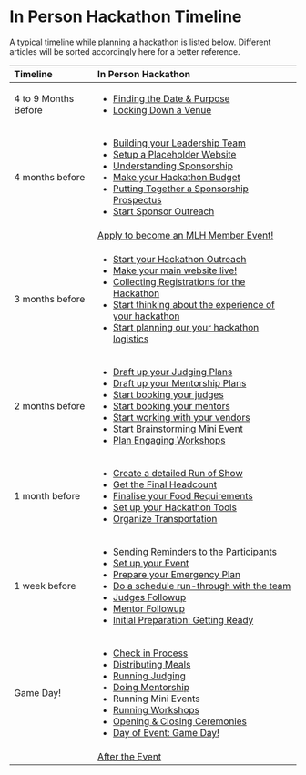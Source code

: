 # In Person Hackathon Timeline

A typical timeline while planning a hackathon is listed below. Different articles will be sorted accordingly here for a better reference.

<table>
  <thead>
    <tr>
      <th style="text-align:left">Timeline</th>
      <th style="text-align:left">In Person Hackathon</th>
    </tr>
  </thead>
  <tbody>
    <tr>
      <td style="text-align:left">4 to 9 Months Before</td>
      <td style="text-align:left">
        <ul>
          <li><a href="writing-a-mission-statement-event-purpose.md">Finding the Date &amp; Purpose</a>
          </li>
          <li><a href="locking-down-a-venue-and-date.md">Locking Down a Venue</a>
          </li>
        </ul>
      </td>
    </tr>
    <tr>
      <td style="text-align:left">4 months before</td>
      <td style="text-align:left">
        <ul>
          <li><a href="build-your-leadership-team.md">Building your Leadership Team</a>
          </li>
          <li><a href="putting-together-your-hackathon-website/set-up-a-placeholder-website.md">Setup a Placeholder Website</a>
          </li>
          <li><a href="getting-sponsorship/introduction-to-fundraising.md">Understanding Sponsorship</a>
          </li>
          <li><a href="getting-sponsorship/budgeting-your-hackathon.md">Make your Hackathon Budget</a>
          </li>
          <li><a href="../digital-hackathons/getting-sponsorship/put-together-a-sponsorship-prospectus.md">Putting Together a Sponsorship Prospectus</a>
          </li>
          <li><a href="getting-sponsorship/mlh-tips.md">Start Sponsor Outreach</a>
          </li>
        </ul>
      </td>
    </tr>
    <tr>
      <td style="text-align:left"></td>
      <td style="text-align:left"><a href="https://mlh.io/event-membership">Apply to become an MLH Member Event!</a>
      </td>
    </tr>
    <tr>
      <td style="text-align:left">3 months before</td>
      <td style="text-align:left">
        <ul>
          <li><a href="../digital-hackathons/marketing-your-event/">Start your Hackathon Outreach</a>
          </li>
          <li><a href="putting-together-your-hackathon-website/updating-website-with-day-of-information.md">Make your main website live!</a>
          </li>
          <li><a href="../digital-hackathons/managing-registrations/">Collecting Registrations for the Hackathon</a>
          </li>
          <li><a href="hacker-experience/">Start thinking about the experience of your hackathon</a>
          </li>
          <li><a href>Start planning our your hackathon logistics</a>
          </li>
        </ul>
      </td>
    </tr>
    <tr>
      <td style="text-align:left">2 months before</td>
      <td style="text-align:left">
        <ul>
          <li><a href="judging-and-submissions/draft-up-a-judging-plan.md">Draft up your Judging Plans</a>
          </li>
          <li><a href="judging/drafting-a-mentorship-plan.md">Draft up your Mentorship Plans</a>
          </li>
          <li><a href="judging-and-submissions/communication-and-recruiting-judges.md">Start booking your judges</a>
          </li>
          <li><a href="judging/communication-and-recruiting-mentors/">Start booking your mentors</a>
          </li>
          <li><a href="event-logistics/how-to-coordinate-with-vendors/">Start working with your vendors</a>
          </li>
          <li><a href="hacker-experience/how-to-brainstorm-events.md">Start Brainstorming Mini Event</a>
          </li>
          <li><a href="hacker-experience/plan-engaging-workshops.md">Plan Engaging Workshops</a>
          </li>
        </ul>
      </td>
    </tr>
    <tr>
      <td style="text-align:left">1 month before</td>
      <td style="text-align:left">
        <ul>
          <li><a href="creating-your-hackathon-schedule/creating-a-detailed-run-of-show.md">Create a detailed Run of Show</a>
          </li>
          <li><a href="managing-registrations/get-final-headcount.md">Get the Final Headcount</a>
          </li>
          <li><a href="event-logistics/how-to-coordinate-with-vendors/working-with-food-vendors.md">Finalise your Food Requirements</a>
          </li>
          <li><a href="event-logistics/choose-a-day-of-communication-tool.md">Set up your Hackathon Tools</a>
          </li>
          <li><a href="event-logistics/how-to-coordinate-with-vendors/organize-transportation.md">Organize Transportation</a>
          </li>
        </ul>
      </td>
    </tr>
    <tr>
      <td style="text-align:left">1 week before</td>
      <td style="text-align:left">
        <ul>
          <li><a href="managing-registrations/sending-reminders.md">Sending Reminders to the Participants</a>
          </li>
          <li><a href="event-logistics/setup-your-event.md">Set up your Event</a>
          </li>
          <li><a href="event-logistics/prepare-your-emergency-plan.md">Prepare your Emergency Plan</a>
          </li>
          <li><a href="creating-your-hackathon-schedule/do-a-run-through-with-the-team.md">Do a schedule run-through with the team</a>
          </li>
          <li><a href="in-person-hackathon-timeline.md">Judges Followup</a>
          </li>
          <li><a href="judging/communication-and-recruiting-mentors/week-of-following-up-with-your-mentors.md">Mentor Followup</a>
          </li>
          <li><a href="initial-preparation-getting-ready.md">Initial Preparation: Getting Ready</a>
          </li>
        </ul>
      </td>
    </tr>
    <tr>
      <td style="text-align:left">Game Day!</td>
      <td style="text-align:left">
        <ul>
          <li><a href="managing-registrations/check-in-process.md">Check in Process</a>
          </li>
          <li><a href="event-logistics/distributing-meals.md">Distributing Meals</a>
          </li>
          <li><a href="in-person-hackathon-timeline.md">Running Judging</a>
          </li>
          <li><a href="judging/communication-and-recruiting-mentors/day-of-doing-mentorship.md">Doing Mentorship</a>
          </li>
          <li>Running Mini Events</li>
          <li><a href="hacker-experience/running-your-workshops.md">Running Workshops</a>
          </li>
          <li><a href="hacker-experience/design-an-opening-ceremony.md">Opening &amp; Closing Ceremonies</a>
          </li>
          <li><a href="game-day-day-of-event.md">Day of Event: Game Day!</a>
          </li>
        </ul>
      </td>
    </tr>
    <tr>
      <td style="text-align:left"></td>
      <td style="text-align:left"><a href="after-the-event.md">After the Event</a>
      </td>
    </tr>
  </tbody>
</table>

